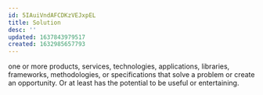 ```yaml
---
id: 5IAuiVndAFCDKzVEJxpEL
title: Solution
desc: ''
updated: 1637843979517
created: 1632985657793
---
```



one or more products, services, technologies, applications, libraries, frameworks, methodologies, or specifications that solve a problem or create an opportunity. Or at least has the potential to be useful or entertaining.

